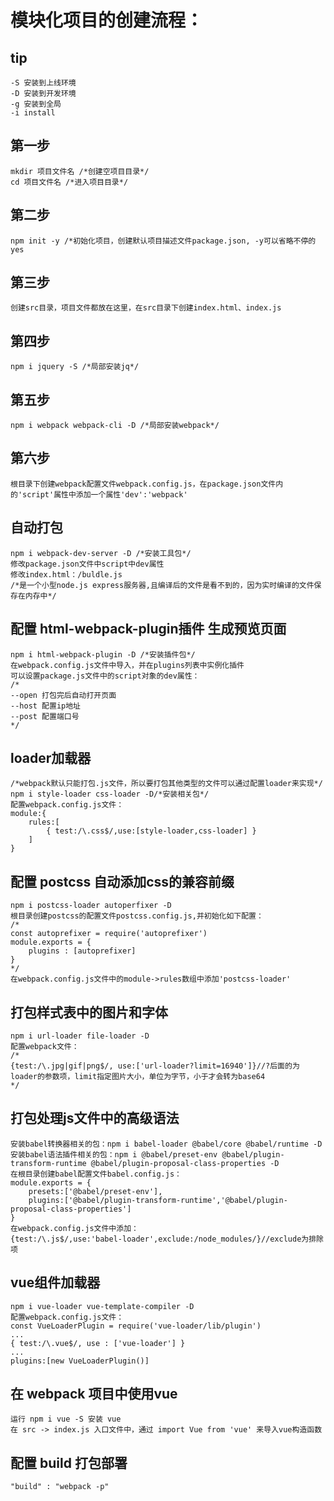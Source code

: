 # 模块化项目的创建流程：

## tip
```
-S 安装到上线环境
-D 安装到开发环境
-g 安装到全局
-i install
```

## 第一步
```
mkdir 项目文件名 /*创建空项目目录*/
cd 项目文件名 /*进入项目目录*/
```
## 第二步
```
npm init -y /*初始化项目，创建默认项目描述文件package.json, -y可以省略不停的yes
```
## 第三步
```
创建src目录，项目文件都放在这里，在src目录下创建index.html、index.js
```
## 第四步
```
npm i jquery -S /*局部安装jq*/
```
## 第五步
```
npm i webpack webpack-cli -D /*局部安装webpack*/
```
## 第六步
```
根目录下创建webpack配置文件webpack.config.js，在package.json文件内的'script'属性中添加一个属性'dev':'webpack'
```
## 自动打包
```
npm i webpack-dev-server -D /*安装工具包*/
修改package.json文件中script中dev属性
修改index.html：/buldle.js
/*是一个小型node.js express服务器,且编译后的文件是看不到的，因为实时编译的文件保存在内存中*/
```
## 配置 html-webpack-plugin插件 生成预览页面
```
npm i html-webpack-plugin -D /*安装插件包*/
在webpack.config.js文件中导入，并在plugins列表中实例化插件
可以设置package.js文件中的script对象的dev属性：
/*
--open 打包完后自动打开页面
--host 配置ip地址
--post 配置端口号
*/
```
## loader加载器
```
/*webpack默认只能打包.js文件，所以要打包其他类型的文件可以通过配置loader来实现*/
npm i style-loader css-loader -D/*安装相关包*/
配置webpack.config.js文件：
module:{
    rules:[
        { test:/\.css$/,use:[style-loader,css-loader] }
    ]
}
```
## 配置 postcss 自动添加css的兼容前缀
```
npm i postcss-loader autoperfixer -D
根目录创建postcss的配置文件postcss.config.js,并初始化如下配置：
/*
const autoprefixer = require('autoprefixer')
module.exports = {
    plugins : [autoprefixer] 
}
*/
在webpack.config.js文件中的module->rules数组中添加'postcss-loader'
```
## 打包样式表中的图片和字体
```
npm i url-loader file-loader -D
配置webpack文件：
/*
{test:/\.jpg|gif|png$/, use:['url-loader?limit=16940']}//?后面的为loader的参数项，limit指定图片大小，单位为字节，小于才会转为base64
*/
```
## 打包处理js文件中的高级语法
```
安装babel转换器相关的包：npm i babel-loader @babel/core @babel/runtime -D
安装babel语法插件相关的包：npm i @babel/preset-env @babel/plugin-transform-runtime @babel/plugin-proposal-class-properties -D
在根目录创建babel配置文件babel.config.js：
module.exports = {
    presets:['@babel/preset-env'],
    plugins:['@babel/plugin-transform-runtime','@babel/plugin-proposal-class-properties']
}
在webpack.config.js文件中添加：
{test:/\.js$/,use:'babel-loader',exclude:/node_modules/}//exclude为排除项
```
## vue组件加载器
```
npm i vue-loader vue-template-compiler -D
配置webpack.config.js文件：
const VueLoaderPlugin = require('vue-loader/lib/plugin')
...
{ test:/\.vue$/, use : ['vue-loader'] }
...
plugins:[new VueLoaderPlugin()]
```
## 在 webpack 项目中使用vue
```
运行 npm i vue -S 安装 vue
在 src -> index.js 入口文件中，通过 import Vue from 'vue' 来导入vue构造函数
```
## 配置 build 打包部署
```
"build" : "webpack -p"
```